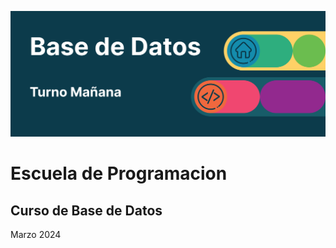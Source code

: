 
![](https://github.com/earmoa76/basedatos/blob/main/banner.png)
# Escuela de Programacion 
## Curso de Base de Datos
Marzo 2024

